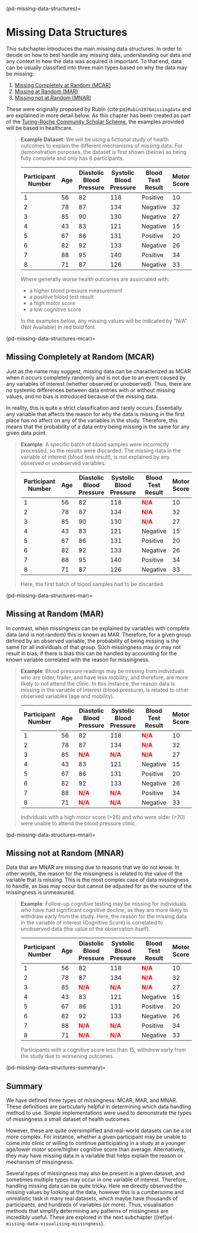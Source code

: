 (pd-missing-data-structures)=
# Missing Data Structures

This subchapter introduces the main missing data structures. In order to decide on how to best handle any missing data, understanding our data and any context in how the data was acquired is important. To that end, data can be usually classified into three main types based on why the data may be missing: 
1. [Missing Completely at Random (MCAR)](pd-missing-data-structures-mcar)
2. [Missing at Random (MAR)](pd-missing-data-structures-mar)
3. [Missing not at Random (MNAR)](pd-missing-data-structures-mnar)

These were originally proposed by Rubin {cite:ps}`Rubin1976missingdata` and are explained in more detail below. As this chapter has been created as part of the [Turing-Roche Community Scholar Scheme](https://www.turing.ac.uk/research/research-projects/alan-turing-institute-roche-strategic-partnership/community-scholars), the examples provided will be based in healthcare. 

> **Example Dataset**: We will be using a fictional study of health outcomes to explain the different mechanisms of missing data. For demonstration purposes, the dataset is first shown (below) as being fully complete and only has 8 participants. 
>  
> | Participant Number | Age | Diastolic Blood Pressure | Systolic Blood Pressure | Blood Test Result | Motor Score | Cognitive Score |
> |--------------------|-----|--------------------------|-------------------------|-------------------|-------------|-----------------|
> | 1                  | 56  | 82                       | 118                     | Positive          | 10          | 35              |
> | 2                  | 78  | 87                       | 134                     | Negative          | 32          | 29              |
> | 3                  | 85  | 90                       | 130                     | Negative          | 27          | 14              |
> | 4                  | 43  | 83                       | 121                     | Negative          | 15          | 36              |
> | 5                  | 67  | 86                       | 131                     | Positive          | 20          | 25              |
> | 6                  | 82  | 92                       | 133                     | Negative          | 26          | 12              |
> | 7                  | 88  | 95                       | 140                     | Positive          | 34          | 10              |
> | 8                  | 71  | 87                       | 126                     | Negative          | 33          | 22              |
>
>
> Where generally worse health outcomes are associated with: 
> - a higher blood pressure measurement
> - a positive blood test result
> - a high motor score
> - a low cognitive score 
>
> In the examples below, any missing values will be indicated by "N/A" (Not Available) in red bold font. 


(pd-missing-data-structures-mcar)=
## Missing Completely at Random (MCAR) 

Just as the name may suggest, missing data can be characterized as MCAR when it occurs completely randomly and is not due to an event caused by any variables of interest (whether observed or unobserved). Thus, there are no systemic differences between data entries with or without missing values, and no bias is introduced because of the missing data. 

In reality, this is quite a strict classification and rarely occurs. Essentially any variable that affects the reason for why the data is missing in the first place has no affect on any of the variables in the study. Therefore, this means that the probability of a data entry being missing is the same for any given data point. 

> **Example**: A specific batch of blood samples were incorrectly processed, so the results were discarded. The missing data in the variable of interest (blood test result), is not explained by any observed or unobserved variables. 
>
> | Participant Number | Age | Diastolic Blood Pressure | Systolic Blood Pressure | Blood Test Result                                  | Motor Score | Cognitive Score |
> |--------------------|-----|--------------------------|-------------------------|---------------------------------------------------|-------------|-----------------|
> | 1                  | 56  | 82                       | 118                     | <span style="color:red;"><strong>N/A</strong></span> | 10          | 35              |
> | 2                  | 78  | 87                       | 134                     | <span style="color:red;"><strong>N/A</strong></span> | 32          | 29              |
> | 3                  | 85  | 90                       | 130                     | <span style="color:red;"><strong>N/A</strong></span> | 27          | 14              |
> | 4                  | 43  | 83                       | 121                     | Negative                                           | 15          | 36              |
> | 5                  | 67  | 86                       | 131                     | Positive                                           | 20          | 25              |
> | 6                  | 82  | 92                       | 133                     | Negative                                           | 26          | 12              |
> | 7                  | 88  | 95                       | 140                     | Positive                                           | 34          | 10              |
> | 8                  | 71  | 87                       | 126                     | Negative                                           | 33          | 22              |
> 
> Here, the first batch of blood samples had to be discarded. 

(pd-missing-data-structures-mar)=
## Missing at Random (MAR) 

In contrast, when missingness can be explained by variables with complete data (and is not random) this is known as MAR. Therefore, for a given group defined by an observed variable, the probability of being missing is the same for all individuals of that group. Such missingness may or may not result in bias; if there is bias this can be handled by accounting for the known variable correlated with the reason for missingness. 

> **Example**: Blood pressure readings may be missing from individuals who are older, frailer, and have less mobility, and therefore, are more likely to not attend the clinic. In this instance, the reason data is missing in the variable of interest (blood pressure), is related to other observed variables (age and mobility). 
>
> | Participant Number | Age | Diastolic Blood Pressure | Systolic Blood Pressure | Blood Test Result                                  | Motor Score | Cognitive Score |
> |--------------------|-----|--------------------------|-------------------------|---------------------------------------------------|-------------|-----------------|
> | 1                  | 56  | 82                       | 118                     | <span style="color:red;"><strong>N/A</strong></span> | 10          | 35              |
> | 2                  | 78  | 87                       | 134                     | <span style="color:red;"><strong>N/A</strong></span> | 32          | 29              |
> | 3                  | 85  | <span style="color:red;"><strong>N/A</strong></span> | <span style="color:red;"><strong>N/A</strong></span> | <span style="color:red;"><strong>N/A</strong></span> | 27          | 14              |
> | 4                  | 43  | 83                       | 121                     | Negative                                           | 15          | 36              |
> | 5                  | 67  | 86                       | 131                     | Positive                                           | 20          | 25              |
> | 6                  | 82  | 92                       | 133                     | Negative                                           | 26          | 12              |
> | 7                  | 88  | <span style="color:red;"><strong>N/A</strong></span> | <span style="color:red;"><strong>N/A</strong></span> | Positive                                           | 34          | 10              |
> | 8                  | 71  | <span style="color:red;"><strong>N/A</strong></span> | <span style="color:red;"><strong>N/A</strong></span> | Negative                                           | 33          | 22              |
>
> Individuals with a high motor score (>26) and who were older (>70) were unable to attend the blood pressure clinic. 



(pd-missing-data-structures-mnar)=
## Missing not at Random (MNAR)

Data that are MNAR are missing due to reasons that we do not know. In other words, the reason for the missingness is related to the value of the variable that is missing. This is the most complex case of data missingness to handle, as bias may occur but cannot be adjusted for as the source of the missingness is unmeasured. 

> **Example**: Follow-up cognitive testing may be missing for individuals who have had significant cognitive decline, as they are more likely to withdraw early from the study. Here, the reason for the missing data in the variable of interest (Cognitive Score) is correlated to unobserved data (the value of the observation itself). 
>
> | Participant Number | Age | Diastolic Blood Pressure | Systolic Blood Pressure | Blood Test Result                                  | Motor Score | Cognitive Score                                  |
> |--------------------|-----|--------------------------|-------------------------|---------------------------------------------------|-------------|-------------------------------------------------|
> | 1                  | 56  | 82                       | 118                     | <span style="color:red;"><strong>N/A</strong></span> | 10          | 35                                              |
> | 2                  | 78  | 87                       | 134                     | <span style="color:red;"><strong>N/A</strong></span> | 32          | 29                                              |
> | 3                  | 85  | <span style="color:red;"><strong>N/A</strong></span> | <span style="color:red;"><strong>N/A</strong></span> | <span style="color:red;"><strong>N/A</strong></span> | 27          | <span style="color:red;"><strong>N/A</strong></span> |
> | 4                  | 43  | 83                       | 121                     | Negative                                           | 15          | 36                                              |
> | 5                  | 67  | 86                       | 131                     | Positive                                           | 20          | 25                                              |
> | 6                  | 82  | 92                       | 133                     | Negative                                           | 26          | <span style="color:red;"><strong>N/A</strong></span> |
> | 7                  | 88  | <span style="color:red;"><strong>N/A</strong></span> | <span style="color:red;"><strong>N/A</strong></span> | Positive                                           | 34          | <span style="color:red;"><strong>N/A</strong></span> |
> | 8                  | 71  | <span style="color:red;"><strong>N/A</strong></span> | <span style="color:red;"><strong>N/A</strong></span> | Negative                                           | 33          | 22                                              |
>
> Participants with a cognitive score less than 15, withdrew early from the study due to worsening outcomes. 

(pd-missing-data-structures-summary)=
## Summary

We have defined three types of missingness: MCAR, MAR, and MNAR. These definitions are particularly helpful in determining which data handling method to use. Simple implementations were used to demonstrate the types of missingness a small dataset of health outcomes. 

However, these are quite oversimplified and real-world datasets can be a lot more complex. For instance, whether a given participant may be unable to come into clinic or willing to continue participating in a study at a younger age/lower motor score/higher cognitive score than average. Alternatively, they may have missing data in a variable that helps explain the reason or mechanism of missingness. 

Several types of missingness may also be present in a given dataset, and sometimes multiple types may occur in one variable of interest. Therefore, handling missing data can be quite tricky. Here we directly observed the missing values by looking at the data, however this is a cumbersome and unrealistic task in many real datasets, which maybe have thousands of participants, and hundreds of variables (or more). Thus, visualisation methods that simplify determining any patterns of missingness are incredibly useful. These are explored in the next subchapter ({ref}`pd-missing-data-visualising-missingness`). 




<!-- IMPORTANT!

- Use this template to create your chapter's subchapters.
- Refrain from writing very long subchapters as readers may be unwilling to read them. Rather, you should split long subchapters into smaller subchapters if necessary.



BEFORE YOU GO

- Have a look at the Style Guide and the Maintaining Consistency chapters to ensure that you have followed the relevant recommendations on
  - Avoiding HTML
  - Consecutive headers
  - Labels and cross referencing
  - Using images
  - Latin abbreviations
  - References and citations
  - Title casing
  - Matching headers with reference in table of content

-->
